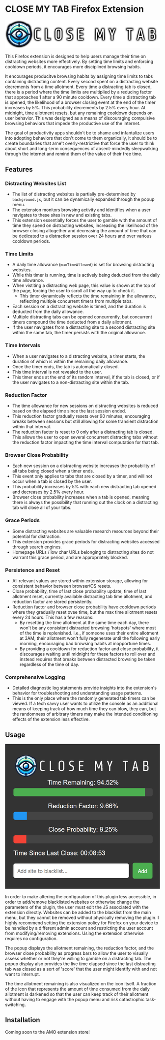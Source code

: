 # CLOSE MY TAB Firefox Extension

![Logo](/icons/banner_hires.png)

This Firefox extension is designed to help users manage their time on distracting websites more effectively. By setting time limits and enforcing cooldown periods, it encourages more disciplined browsing habits.

It encourages producitve browsing habits by assigning time limits to tabs containing distracting content. Every second spent on a distracting website decrements from a time allotment. Every time a distracting tab is closed, there is a period where the time limits are multiplied by a reducing factor that approaches 1 after a 90 minute cooldown. Every time a distracting tab is opened, the likelihood of a browser closing event at the end of the timer increases by 5%. This probability decrements by 2.5% every hour. At midnight, time allotment resets, but any remaining cooldown depends on user behavior. This was designed as a means of discouraging compulsive browsing behaviors that impede the productive use of the internet.

The goal of productivity apps shouldn't be to shame and infantalize users into adopting behaviors that don't come to them organically, it should be to create boundaries that arne't overly-restrictive that force the user to think about short and long-term consequences of absent-mindedly sleepwalking through the internet and remind them of the value of their free time.

## Features

### Distracting Websites List
- The list of distracting websites is partially pre-determined by `background.js`, but it can be dynamically expanded through the popup menu.
- The extension monitors browsing activity and identifies when a user navigates to these sites in new and existing tabs.
- This extension essentially forces the user to gamble with the amount of time they spend on distracting websites, increasing the likelihood of the browser closing altogether and decreasing the amount of time that can be dedicated to a distraction session over 24 hours and over various cooldown periods. 

### Time Limits
- A daily time allowance (`maxTimeAllowed`) is set for browsing distracting websites.
- While this timer is running, time is actively being deducted from the daily time allowance.
- When vistiting a distracting web page, this value is shown at the top of the page, forcing the user to scroll all the way up to check it.
    - This timer dynamically reflects the time remaining in the allowance, reflecting multiple concurrent timers from multiple tabs.
- Each session on a distracting website is timed, and the duration is deducted from the daily allowance.
- Multiple distracting tabs can be opened concurrently, but concurrent timers compound the time deducted from a daily allotment. 
- If the user navigates from a distracting site to a second distracting site within the same tab, the timer persists with the original allowance.

### Time Intervals
- When a user navigates to a distracting website, a timer starts, the duration of which is within the remaining daily allowance.
- Once the timer ends, the tab is automatically closed.
- This time interval is not revealed to the user.
- This timer ends at the end of its random interval, if the tab is closed, or if the user navigates to a non-distracting site within the tab.

### Reduction Factor
- The time allowance for new sessions on distracting websites is reduced based on the elapsed time since the last session ended.
- This reduction factor gradually resets over 90 minutes, encouraging breaks between sessions but still allowing for some transient distraction within that interval.
- The reduction factor is reset to 0 only after a distracting tab is closed. This allows the user to open several concurrent distracting tabs without the reduction factor impacting the time interval computation for that tab.

### Browser Close Probability
- Each new session on a distracting website increases the probability of all tabs being closed when a timer ends.
- This event only applies to tabs that are closed by a timer, and will not occur when a tab is closed by the user.
- This probability increases by 5% with each new distracting tab opened and decreases by 2.5% every hour.
- Browser close probability increases when a tab is opened, meaning there is always the possibility that running out the clock on a distracting tab will close all of your tabs.

### Grace Periods
- Some distracting websites are valuable research resources beyond their potential for distraction.
- This extension provides grace periods for distracting websites accessed through search engines.
- Homepage URLs / low char URLs belonging to distracting sites do not warrant this grace period, and are appropriately blocked.

### Persistence and Reset
- All relevant values are stored within extension storage, allowing for consistent behavior between browser/OS resets.
- Close probability, time of last close probability update, time of last allotment reset, currently available distracting tab time allotment, and reduction factor are stored persistently.
- Reduction factor and browser close probability have cooldown periods where they gradually reset ovee time, but the max time allotment resets every 24 hours. This has a few reasons:
    - By resetting the time allotment at the same time each day, there won't be any consistent distracted browsing 'hotspots' where most of the time is replenished. I.e., if someone uses their entire allotment at 3AM, their allotment won't fully regenerate until the following early morning, encouraging bad browsing habits at inopportune times.
    - By providing a cooldown for reduction factor and close probability, it discourages waiting until midnight for these factors to roll over and instead requires that breaks between distracted browsing be taken regardless of the time of day.

### Comprehensive Logging
- Detailed diagnostic log statements provide insights into the extension's behavior for troubleshooting and understanding usage patterns.
- This is the only place where the randomly generated tab timers can be viewed. If a tech savvy user wants to utilize the console as an additional means of keeping track of how much time they can blow, they can, but the randomness of arbitrary timers may make the intended conditioning effects of the extension less effective.

## Usage

!['Popup GUI'](/icons/popup.png)

In order to make altering the configuration of this plugin less accessible, in order to add/remove blacklisted websites or otherwise change the parameters of the plugin, the user must edit the JS associated with the extension directly. Websites can be added to the blacklist from the main menu, but they cannot be removed without physically removing the plugin. I highly recommend setting the extension policy for Firefox on your device to be handled by a different admin account and restricting the user account from modifying/removing extensions. Using the extension otherwise requires no configuration. 

The popup displays the allotment remaining, the reduction factor, and the browser close probability as progress bars to allow the user to visually assess whether or not they're willing to gamble on a distracting tab. The popup display also provides the live time elapsed since the last distracting tab was closed as a sort of 'score' that the user might identify with and not want to interrupt.

The time allotment remaining is also visualized on the icon itself. A fraction of the icon that represents the amount of time consumed from the daily allotment is darkened so that the user can keep track of their allotment without having to engage with the popup menu and risk catastrophic task-switching.

## Installation

Coming soon to the AMO extension store!
